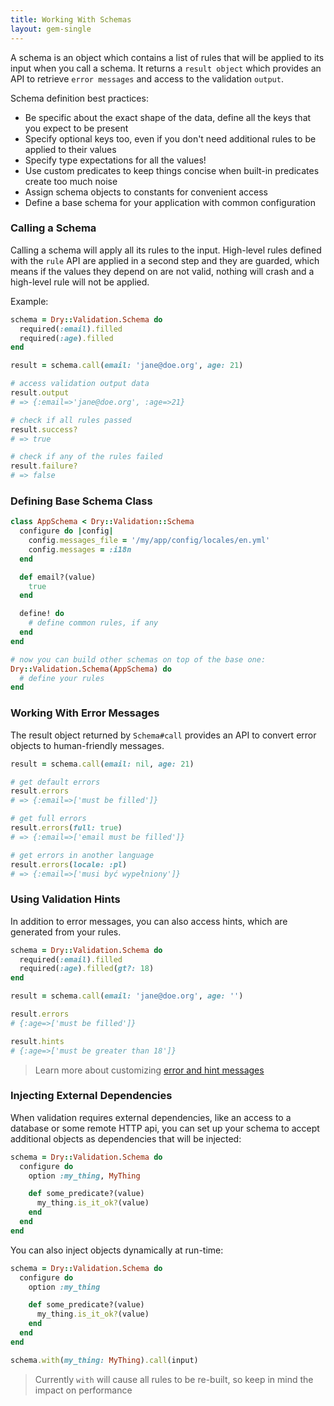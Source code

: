 ```yaml
---
title: Working With Schemas
layout: gem-single
---
```


A schema is an object which contains a list of rules that will be applied to its input when you call a schema. It returns a `result object` which provides an API to retrieve `error messages` and access to the validation `output`.

Schema definition best practices:

* Be specific about the exact shape of the data, define all the keys that you expect to be present
* Specify optional keys too, even if you don't need additional rules to be applied to their values
* Specify type expectations for all the values!
* Use custom predicates to keep things concise when built-in predicates create too much noise
* Assign schema objects to constants for convenient access
* Define a base schema for your application with common configuration

### Calling a Schema

Calling a schema will apply all its rules to the input. High-level rules defined with the `rule` API are applied in a second step and they are guarded, which means if the values they depend on are not valid, nothing will crash and a high-level rule will not be applied.

Example:

``` ruby
schema = Dry::Validation.Schema do
  required(:email).filled
  required(:age).filled
end

result = schema.call(email: 'jane@doe.org', age: 21)

# access validation output data
result.output
# => {:email=>'jane@doe.org', :age=>21}

# check if all rules passed
result.success?
# => true

# check if any of the rules failed
result.failure?
# => false
```

### Defining Base Schema Class

``` ruby
class AppSchema < Dry::Validation::Schema
  configure do |config|
    config.messages_file = '/my/app/config/locales/en.yml'
    config.messages = :i18n
  end

  def email?(value)
    true
  end

  define! do
    # define common rules, if any
  end
end

# now you can build other schemas on top of the base one:
Dry::Validation.Schema(AppSchema) do
  # define your rules
end
```

### Working With Error Messages

The result object returned by `Schema#call` provides an API to convert error objects to human-friendly messages.

``` ruby
result = schema.call(email: nil, age: 21)

# get default errors
result.errors
# => {:email=>['must be filled']}

# get full errors
result.errors(full: true)
# => {:email=>['email must be filled']}

# get errors in another language
result.errors(locale: :pl)
# => {:email=>['musi być wypełniony']}
```

### Using Validation Hints

In addition to error messages, you can also access hints, which are generated from your rules.

``` ruby
schema = Dry::Validation.Schema do
  required(:email).filled
  required(:age).filled(gt?: 18)
end

result = schema.call(email: 'jane@doe.org', age: '')

result.errors
# {:age=>['must be filled']}

result.hints
# {:age=>['must be greater than 18']}
```

> Learn more about customizing [error and hint messages](/gems/dry-validation/error-messages)

### Injecting External Dependencies

When validation requires external dependencies, like an access to a database or some remote HTTP api, you can set up your schema to accept additional objects as dependencies that will be injected:

``` ruby
schema = Dry::Validation.Schema do
  configure do
    option :my_thing, MyThing

    def some_predicate?(value)
      my_thing.is_it_ok?(value)
    end
  end
end
```

You can also inject objects dynamically at run-time:

``` ruby
schema = Dry::Validation.Schema do
  configure do
    option :my_thing

    def some_predicate?(value)
      my_thing.is_it_ok?(value)
    end
  end
end

schema.with(my_thing: MyThing).call(input)
```

> Currently `with` will cause all rules to be re-built, so keep in mind the impact on performance
